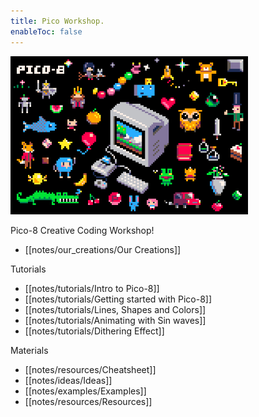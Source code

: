 ```yaml
---
title: Pico Workshop.
enableToc: false
---
```


<img src="/notes/images/pico8_postcard.png" alt="drawing" width="380"/>

Pico-8 Creative Coding Workshop!
- [[notes/our_creations/Our Creations]]

Tutorials
- [[notes/tutorials/Intro to Pico-8]]
- [[notes/tutorials/Getting started with Pico-8]]
- [[notes/tutorials/Lines, Shapes and Colors]]
- [[notes/tutorials/Animating with Sin waves]]
- [[notes/tutorials/Dithering Effect]]

Materials
- [[notes/resources/Cheatsheet]]
- [[notes/ideas/Ideas]]
- [[notes/examples/Examples]]
-  [[notes/resources/Resources]]
